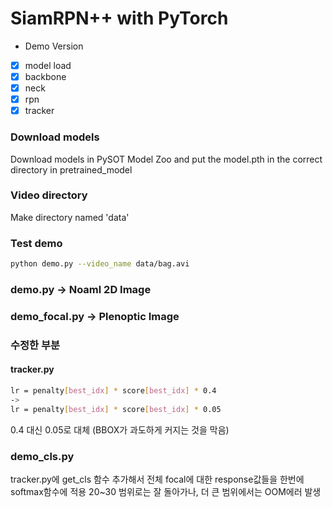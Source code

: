 # SiamRPN++ with PyTorch

- Demo Version

- [x] model load
- [x] backbone
- [x] neck
- [x] rpn
- [x] tracker

### Download models

Download models in PySOT Model Zoo and put the model.pth in the correct directory in pretrained_model

### Video directory

Make directory named 'data'

### Test demo

```bash
python demo.py --video_name data/bag.avi
```

### demo.py -> Noaml 2D Image

### demo_focal.py -> Plenoptic Image

### 수정한 부분

#### tracker.py

```bash
lr = penalty[best_idx] * score[best_idx] * 0.4
->
lr = penalty[best_idx] * score[best_idx] * 0.05
```

0.4 대신 0.05로 대체 (BBOX가 과도하게 커지는 것을 막음)

### demo_cls.py

tracker.py에 get_cls 함수 추가해서
전체 focal에 대한 response값들을 한번에 softmax함수에 적용
20~30 범위로는 잘 돌아가나, 더 큰 범위에서는 OOM에러 발생
